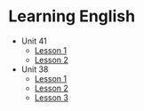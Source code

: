 # Learning English

- Unit 41
  - [Lesson 1](/unit-41/lesson-1)
  - [Lesson 2](/unit-41/lesson-2)
- Unit 38
  - [Lesson 1](/unit-38/lesson-1)
  - [Lesson 2](/unit-38/lesson-2)
  - [Lesson 3](/unit-38/lesson-3)

